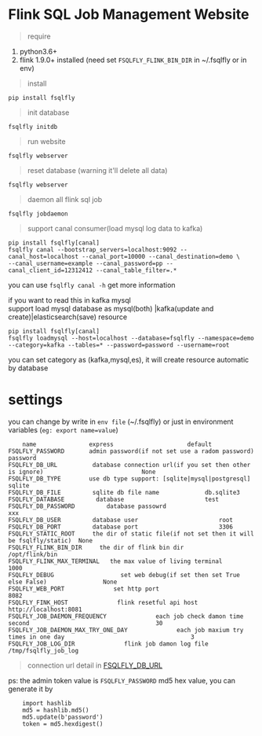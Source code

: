 # Flink SQL Job Management Website

> require

1. python3.6+
2. flink 1.9.0+ installed (need set `FSQLFLY_FLINK_BIN_DIR` in ~/.fsqlfly or in env)


> install

    pip install fsqlfly
    
> init database

    fsqlfly initdb 

> run website
   
    fsqlfly webserver
    
> reset database (warning it'll delete all data)
    
    fsqlfly webserver
    
> daemon all flink sql job

    fsqlfly jobdaemon

> support canal consumer(load mysql log data to kafka)

    pip install fsqlfly[canal]
    fsqlfly canal --bootstrap_servers=localhost:9092 --canal_host=localhost --canal_port=10000 --canal_destination=demo \
    --canal_username=example --canal_password=pp --canal_client_id=12312412 --canal_table_filter=.*
    
you can use   `fsqlfly canal -h` get more information

 
if you want to read this in kafka mysql  
support load mysql database as mysql(both) |kafka(update and create)|elasticsearch(save) resource


    pip install fsqlfly[canal]
    fsqlfly loadmysql --host=localhost --database=fsqlfly --namespace=demo --category=kafka --tables=* --password=password --username=root
    
you can set category as (kafka,mysql,es), it will create resource automatic by database  

    


# settings

you can change by write in `env file` (~/.fsqlfly) or just in environment variables (`eg: export name=value`)

    
        name               express                     default
    FSQLFLY_PASSWORD       admin password(if not set use a radom password)               password
    FSQLFLY_DB_URL          database connection url(if you set then other is ignore)                            None
    FSQLFLY_DB_TYPE        use db type support: [sqlite|mysql|postgresql]            sqlite
    FSQLFLY_DB_FILE         sqlite db file name             db.sqlite3
    FSQLFLY_DATABASE         database                       test        
    FSQLFLY_DB_PASSWORD         database passowrd                       xxx        
    FSQLFLY_DB_USER         database user                       root        
    FSQLFLY_DB_PORT         database port                       3306
    FSQLFLY_STATIC_ROOT     the dir of static file(if not set then it will be fsqlfly/static)  None
    FSQLFLY_FLINK_BIN_DIR     the dir of flink bin dir                                     /opt/flink/bin
    FSQLFLY_FLINK_MAX_TERMINAL   the max value of living terminal                             1000
    FSQLFLY_DEBUG                   set web debug(if set then set True else False)                None
    FSQLFLY_WEB_PORT              set http port                                             8082
    FSQLFLY_FINK_HOST              flink resetful api host                                   http://localhost:8081
    FSQLFLY_JOB_DAEMON_FREQUENCY              each job check damon time second                                    30
    FSQLFLY_JOB_DAEMON_MAX_TRY_ONE_DAY              each job maxium try times in one day                                    3
    FSQLFLY_JOB_LOG_DIR              flink job damon log file                                     /tmp/fsqlfly_job_log
    
    
                                                  

> connection url detail in [FSQLFLY_DB_URL](http://docs.peewee-orm.com/en/latest/peewee/playhouse.html#database-url)

ps: the admin token value is `FSQLFLY_PASSWORD` md5 hex value, you can generate it by 

        import hashlib
        md5 = hashlib.md5()
        md5.update(b'password')
        token = md5.hexdigest()
